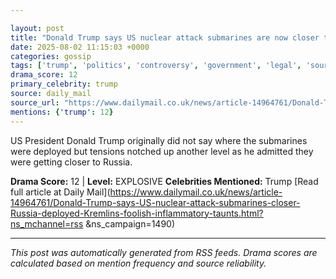 ```yaml
---

layout: post
title: "Donald Trump says US nuclear attack submarines are now closer to Russia after he re-deployed them over Kremlin's foolish and inflammatory taunts"
date: 2025-08-02 11:15:03 +0000
categories: gossip
tags: ['trump', 'politics', 'controversy', 'government', 'legal', 'source-daily_mail', 'drama-explosive']
drama_score: 12
primary_celebrity: trump
source: daily_mail
source_url: "https://www.dailymail.co.uk/news/article-14964761/Donald-Trump-says-US-nuclear-attack-submarines-closer-Russia-deployed-Kremlins-foolish-inflammatory-taunts.html?ns_mchannel=rss&1490&campaign=1490"
mentions: {'trump': 12}
---
```


US President Donald Trump originally did not say where the submarines were deployed but tensions notched up another level as he admitted they were getting closer to Russia.

**Drama Score:** 12 | **Level:** EXPLOSIVE **Celebrities Mentioned:** Trump [Read full article at Daily Mail](https://www.dailymail.co.uk/news/article-14964761/Donald-Trump-says-US-nuclear-attack-submarines-closer-Russia-deployed-Kremlins-foolish-inflammatory-taunts.html?ns_mchannel=rss &ns_campaign=1490)

---

*This post was automatically generated from RSS feeds. Drama scores are calculated based on mention frequency and source reliability.*
